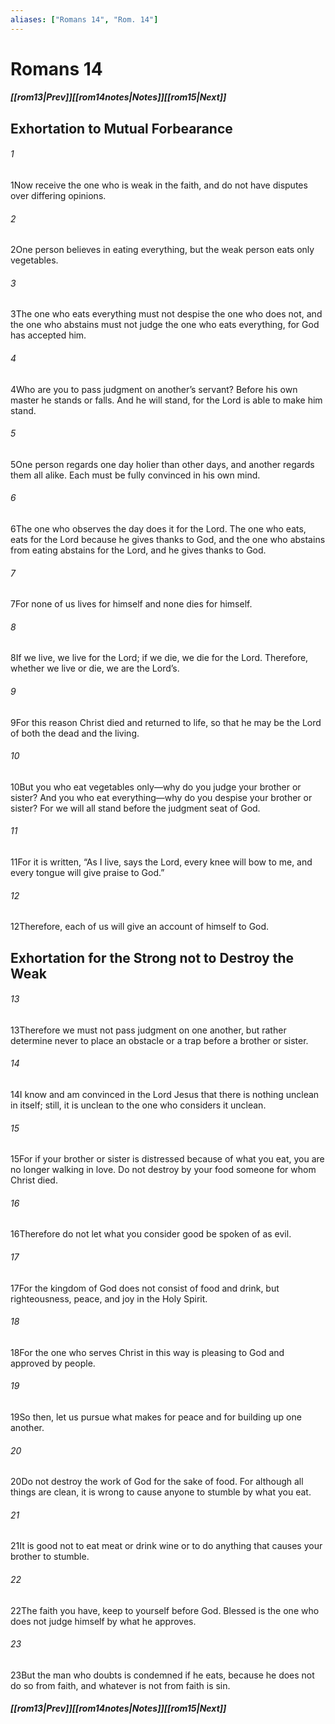 ```yaml
---
aliases: ["Romans 14", "Rom. 14"]
---
```

# Romans 14
##### <span class=arrow-left></span>[[rom13|Prev]]<span class=navigation-separator></span>[[rom14notes|Notes]]<span class=navigation-separator></span>[[rom15|Next]]<span class=arrow-right></span>
## Exhortation to Mutual Forbearance
###### 1
<span class=verse-first>1</span>Now receive the one who is weak in the faith, and do not have disputes over differing opinions.
###### 2
<span class=verse-body>2</span>One person believes in eating everything, but the weak person eats only vegetables.
###### 3
<span class=verse-body>3</span>The one who eats everything must not despise the one who does not, and the one who abstains must not judge the one who eats everything, for God has accepted him.
###### 4
<span class=verse-body>4</span>Who are you to pass judgment on another’s servant? Before his own master he stands or falls. And he will stand, for the Lord is able to make him stand.
<div class=paragraph-break></div>

###### 5
<span class=verse-first>5</span>One person regards one day holier than other days, and another regards them all alike. Each must be fully convinced in his own mind.
###### 6
<span class=verse-body>6</span>The one who observes the day does it for the Lord. The one who eats, eats for the Lord because he gives thanks to God, and the one who abstains from eating abstains for the Lord, and he gives thanks to God.
###### 7
<span class=verse-body>7</span>For none of us lives for himself and none dies for himself.
###### 8
<span class=verse-body>8</span>If we live, we live for the Lord; if we die, we die for the Lord. Therefore, whether we live or die, we are the Lord’s.
###### 9
<span class=verse-body>9</span>For this reason Christ died and returned to life, so that he may be the Lord of both the dead and the living.
<div class=paragraph-break></div>

###### 10
<span class=verse-first>10</span>But you who eat vegetables only—why do you judge your brother or sister? And you who eat everything—why do you despise your brother or sister? For we will all stand before the judgment seat of God.
###### 11
<span class=verse-body>11</span>For it is written, “As I live, says the Lord, every knee will bow to me, and every tongue will give praise to God.”
###### 12
<span class=verse-body>12</span>Therefore, each of us will give an account of himself to God.
## Exhortation for the Strong not to Destroy the Weak
###### 13
<span class=verse-first>13</span>Therefore we must not pass judgment on one another, but rather determine never to place an obstacle or a trap before a brother or sister.
###### 14
<span class=verse-body>14</span>I know and am convinced in the Lord Jesus that there is nothing unclean in itself; still, it is unclean to the one who considers it unclean.
###### 15
<span class=verse-body>15</span>For if your brother or sister is distressed because of what you eat, you are no longer walking in love. Do not destroy by your food someone for whom Christ died.
###### 16
<span class=verse-body>16</span>Therefore do not let what you consider good be spoken of as evil.
###### 17
<span class=verse-body>17</span>For the kingdom of God does not consist of food and drink, but righteousness, peace, and joy in the Holy Spirit.
###### 18
<span class=verse-body>18</span>For the one who serves Christ in this way is pleasing to God and approved by people.
###### 19
<span class=verse-body>19</span>So then, let us pursue what makes for peace and for building up one another.
###### 20
<span class=verse-body>20</span>Do not destroy the work of God for the sake of food. For although all things are clean, it is wrong to cause anyone to stumble by what you eat.
###### 21
<span class=verse-body>21</span>It is good not to eat meat or drink wine or to do anything that causes your brother to stumble.
###### 22
<span class=verse-body>22</span>The faith you have, keep to yourself before God. Blessed is the one who does not judge himself by what he approves.
###### 23
<span class=verse-body>23</span>But the man who doubts is condemned if he eats, because he does not do so from faith, and whatever is not from faith is sin.
##### <span class=arrow-left></span>[[rom13|Prev]]<span class=navigation-separator></span>[[rom14notes|Notes]]<span class=navigation-separator></span>[[rom15|Next]]<span class=arrow-right></span>